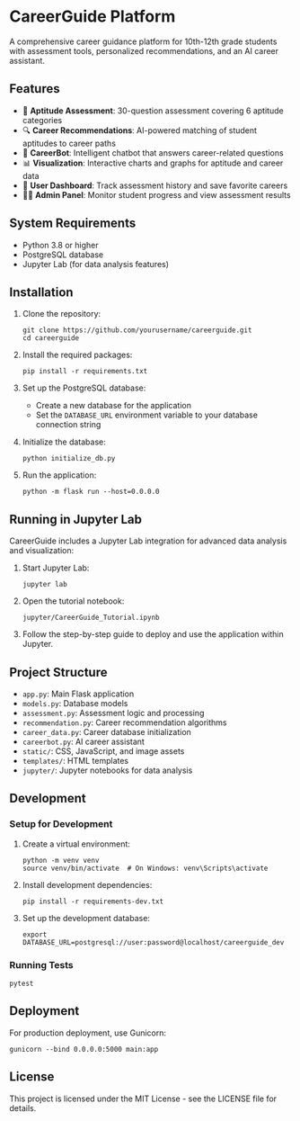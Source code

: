 # CareerGuide Platform

A comprehensive career guidance platform for 10th-12th grade students with assessment tools, personalized recommendations, and an AI career assistant.

## Features

- 🧠 **Aptitude Assessment**: 30-question assessment covering 6 aptitude categories
- 🔍 **Career Recommendations**: AI-powered matching of student aptitudes to career paths
- 🤖 **CareerBot**: Intelligent chatbot that answers career-related questions
- 📊 **Visualization**: Interactive charts and graphs for aptitude and career data
- 📱 **User Dashboard**: Track assessment history and save favorite careers
- 👩‍🏫 **Admin Panel**: Monitor student progress and view assessment results

## System Requirements

- Python 3.8 or higher
- PostgreSQL database
- Jupyter Lab (for data analysis features)

## Installation

1. Clone the repository:
   ```
   git clone https://github.com/yourusername/careerguide.git
   cd careerguide
   ```

2. Install the required packages:
   ```
   pip install -r requirements.txt
   ```

3. Set up the PostgreSQL database:
   - Create a new database for the application
   - Set the `DATABASE_URL` environment variable to your database connection string

4. Initialize the database:
   ```
   python initialize_db.py
   ```

5. Run the application:
   ```
   python -m flask run --host=0.0.0.0
   ```

## Running in Jupyter Lab

CareerGuide includes a Jupyter Lab integration for advanced data analysis and visualization:

1. Start Jupyter Lab:
   ```
   jupyter lab
   ```

2. Open the tutorial notebook:
   ```
   jupyter/CareerGuide_Tutorial.ipynb
   ```

3. Follow the step-by-step guide to deploy and use the application within Jupyter.

## Project Structure

- `app.py`: Main Flask application
- `models.py`: Database models
- `assessment.py`: Assessment logic and processing
- `recommendation.py`: Career recommendation algorithms
- `career_data.py`: Career database initialization
- `careerbot.py`: AI career assistant
- `static/`: CSS, JavaScript, and image assets
- `templates/`: HTML templates
- `jupyter/`: Jupyter notebooks for data analysis

## Development

### Setup for Development

1. Create a virtual environment:
   ```
   python -m venv venv
   source venv/bin/activate  # On Windows: venv\Scripts\activate
   ```

2. Install development dependencies:
   ```
   pip install -r requirements-dev.txt
   ```

3. Set up the development database:
   ```
   export DATABASE_URL=postgresql://user:password@localhost/careerguide_dev
   ```

### Running Tests

```
pytest
```

## Deployment

For production deployment, use Gunicorn:

```
gunicorn --bind 0.0.0.0:5000 main:app
```

## License

This project is licensed under the MIT License - see the LICENSE file for details.